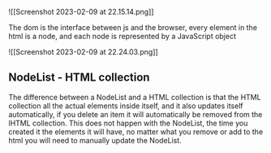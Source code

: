 ![[Screenshot 2023-02-09 at 22.15.14.png]]

The dom is the interface between js and the browser, every element in the html is a node, and each node is represented by a JavaScript object

![[Screenshot 2023-02-09 at 22.24.03.png]]

## NodeList - HTML collection

The difference between a NodeList and a HTML collection is that the HTML collection all the actual elements inside itself, and it also updates itself automatically, if you delete an item it will automatically be removed from the lHTML collection. This does not happen with the NodeList, the time you created it the elements it will have, no matter what you remove or add to the html you will need to manually update the NodeList.

